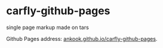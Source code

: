 # carfly-github-pages
single page markup made on tars 

Github Pages address: [ankook.github.io/carfly-github-pages](https://ankook.github.io/carfly-github-pages).

